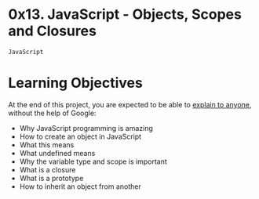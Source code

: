 # 0x13. JavaScript - Objects, Scopes and Closures
`JavaScript`

# Learning Objectives
At the end of this project, you are expected to be able to [explain to anyone](https://fs.blog/feynman-learning-technique/), without the help of Google:

- Why JavaScript programming is amazing
- How to create an object in JavaScript
- What this means
- What undefined means
- Why the variable type and scope is important
- What is a closure
- What is a prototype
- How to inherit an object from another

